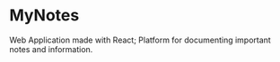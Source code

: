 # MyNotes
Web Application made with React;
Platform for documenting important notes and information.
